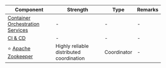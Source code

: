 
| Component                                                                          | Strength                                 | Type        | Remarks |
|------------------------------------------------------------------------------------|------------------------------------------|-------------|---------|
| [Container Orchestration Services](../6a_ContainerOrchestrationServices/Readme.md) | -                                        | -           | -       |
| [CI & CD](CI&CD.md)                                                                | -                                        | -           | -       |
| :star: [Apache Zookeeper](../6b_ClusterCoordinationService/ApacheZookeeper.md)                                      | Highly reliable distributed coordination | Coordinator | -       |
